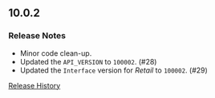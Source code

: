 ## 10.0.2

### Release Notes

- Minor code clean-up.
- Updated the `API_VERSION` to `100002`. (#28)
- Updated the `Interface` version for _Retail_ to `100002`. (#29)

[Release History](https://github.com/SFX-WoW/Masque_Entropy/wiki/History)

